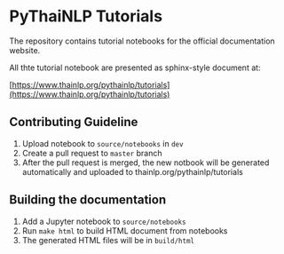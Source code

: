 
# PyThaiNLP Tutorials

The repository contains tutorial notebooks for the official documentation website.

All thte tutorial notebook are presented as sphinx-style document at:

[https://www.thainlp.org/pythainlp/tutorials](https://www.thainlp.org/pythainlp/tutorials)

## Contributing Guideline

1. Upload notebook to `source/notebooks` in  `dev`
2. Create a pull request to `master` branch
3. After the pull request is merged, the new notbook will be generated automatically and uploaded to thainlp.org/pythainlp/tutorials


## Building the documentation

1. Add a Jupyter notebook to `source/notebooks`
2. Run `make html` to build HTML document from notebooks 
3. The generated HTML files will be in `build/html`
